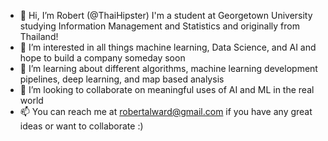 - 👋 Hi, I’m Robert (@ThaiHipster) I'm a student at Georgetown University studying Information Management and Statistics and originally from Thailand!
- 👀 I’m interested in all things machine learning, Data Science, and AI and hope to build a company someday soon
- 🌱 I’m learning about different algorithms, machine learning development pipelines, deep learning, and map based analysis
- 💞️ I’m looking to collaborate on meaningful uses of AI and ML in the real world
- 📫 You can reach me at robertalward@gmail.com if you have any great ideas or want to collaborate :)

<!---
ThaiHipster/ThaiHipster is a ✨ special ✨ repository because its `README.md` (this file) appears on your GitHub profile.
You can click the Preview link to take a look at your changes.
--->
